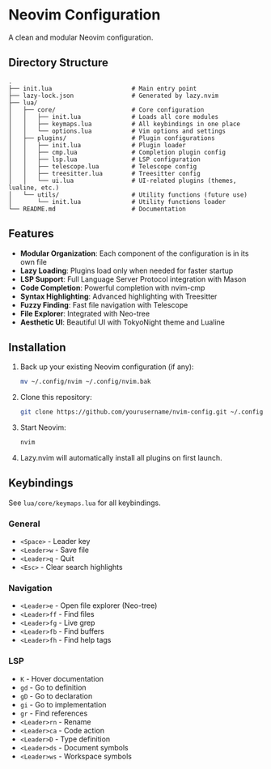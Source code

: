 # Neovim Configuration

A clean and modular Neovim configuration.

## Directory Structure

```
.
├── init.lua                      # Main entry point
├── lazy-lock.json                # Generated by lazy.nvim
├── lua/
│   ├── core/                     # Core configuration
│   │   ├── init.lua              # Loads all core modules
│   │   ├── keymaps.lua           # All keybindings in one place
│   │   └── options.lua           # Vim options and settings
│   ├── plugins/                  # Plugin configurations
│   │   ├── init.lua              # Plugin loader
│   │   ├── cmp.lua               # Completion plugin config
│   │   ├── lsp.lua               # LSP configuration
│   │   ├── telescope.lua         # Telescope config
│   │   ├── treesitter.lua        # Treesitter config
│   │   └── ui.lua                # UI-related plugins (themes, lualine, etc.)
│   └── utils/                    # Utility functions (future use)
│       └── init.lua              # Utility functions loader
└── README.md                     # Documentation
```

## Features

- **Modular Organization**: Each component of the configuration is in its own file
- **Lazy Loading**: Plugins load only when needed for faster startup
- **LSP Support**: Full Language Server Protocol integration with Mason
- **Code Completion**: Powerful completion with nvim-cmp
- **Syntax Highlighting**: Advanced highlighting with Treesitter
- **Fuzzy Finding**: Fast file navigation with Telescope
- **File Explorer**: Integrated with Neo-tree
- **Aesthetic UI**: Beautiful UI with TokyoNight theme and Lualine

## Installation

1. Back up your existing Neovim configuration (if any):
   ```bash
   mv ~/.config/nvim ~/.config/nvim.bak
   ```

2. Clone this repository:
   ```bash
   git clone https://github.com/yourusername/nvim-config.git ~/.config/nvim
   ```

3. Start Neovim:
   ```bash
   nvim
   ```

4. Lazy.nvim will automatically install all plugins on first launch.

## Keybindings

See `lua/core/keymaps.lua` for all keybindings.

### General

- `<Space>` - Leader key
- `<Leader>w` - Save file
- `<Leader>q` - Quit
- `<Esc>` - Clear search highlights

### Navigation

- `<Leader>e` - Open file explorer (Neo-tree)
- `<Leader>ff` - Find files
- `<Leader>fg` - Live grep
- `<Leader>fb` - Find buffers
- `<Leader>fh` - Find help tags

### LSP

- `K` - Hover documentation
- `gd` - Go to definition
- `gD` - Go to declaration
- `gi` - Go to implementation
- `gr` - Find references
- `<Leader>rn` - Rename
- `<Leader>ca` - Code action
- `<Leader>D` - Type definition
- `<Leader>ds` - Document symbols
- `<Leader>ws` - Workspace symbols